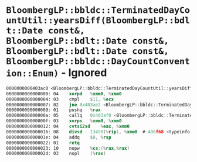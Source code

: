 # `BloombergLP::bbldc::TerminatedDayCountUtil::yearsDiff(BloombergLP::bdlt::Date const&, BloombergLP::bdlt::Date const&, BloombergLP::bdlt::Date const&, BloombergLP::bbldc::DayCountConvention::Enum)` - Ignored

```nasm
0000000000403ac0 <BloombergLP::bbldc::TerminatedDayCountUtil::yearsDiff(BloombergLP::bdlt::Date const&, BloombergLP::bdlt::Date const&, BloombergLP::bdlt::Date const&, BloombergLP::bbldc::DayCountConvention::Enum)>:
0000000000000000: 04	xorpd	%xmm0, %xmm0
0000000000000004: 03	cmpl	$11, %ecx
0000000000000007: 02	jne	0x403ae2 <BloombergLP::bbldc::TerminatedDayCountUtil::yearsDiff(BloombergLP::bdlt::Date const&, BloombergLP::bdlt::Date const&, BloombergLP::bdlt::Date const&, BloombergLP::bbldc::DayCountConvention::Enum)+0x22>
0000000000000009: 01	pushq	%rax
000000000000000a: 05	callq	0x403af0 <BloombergLP::bbldc::TerminatedIsda30360Eom::daysDiff(BloombergLP::bdlt::Date const&, BloombergLP::bdlt::Date const&, BloombergLP::bdlt::Date const&)>
000000000000000f: 03	xorps	%xmm0, %xmm0
0000000000000012: 04	cvtsi2sd	%eax, %xmm0
0000000000000016: 08	divsd	13450(%rip), %xmm0  # 406f68 <typeinfo for BloombergLP::bsls::AssertTestException+0x140>
000000000000001e: 04	addq	$8, %rsp
0000000000000022: 01	retq	
0000000000000023: 10	nopw	%cs:(%rax,%rax)
000000000000002d: 03	nopl	(%rax)
```
